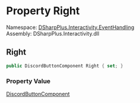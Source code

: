 # Property Right

Namespace: [DSharpPlus.Interactivity.EventHandling](DSharpPlus.Interactivity.EventHandling.md)  
Assembly: DSharpPlus.Interactivity.dll

## <a id="DSharpPlus_Interactivity_EventHandling_PaginationButtons_Right"></a>Right

```csharp
public DiscordButtonComponent Right { set; }
```

### Property Value

[DiscordButtonComponent](DSharpPlus.Entities.DiscordButtonComponent.md)

